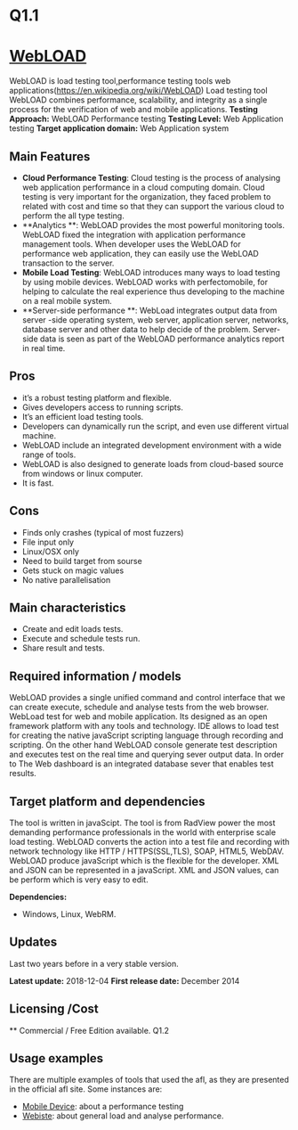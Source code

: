 # Q1.1
# [WebLOAD](https://reviews.financesonline.com/p/webload/)
WebLOAD is load testing tool,performance testing tools web applications(https://en.wikipedia.org/wiki/WebLOAD) Load testing tool WebLOAD combines performance, scalability, and integrity as a single process for the verification of web and mobile applications.
**Testing Approach:** WebLOAD Performance testing
**Testing Level:** Web Application testing
**Target application domain:** Web Application system
## Main Features
* **Cloud Performance Testing**: Cloud testing is the process of analysing web application performance in a cloud computing domain. Cloud testing is very important for the organization, they faced problem to related with cost and time so that they can support the various cloud to perform the all type testing. 
* **Analytics **: WebLOAD provides the most powerful monitoring tools. WebLOAD fixed the integration with application performance management tools. When developer uses the WebLOAD for performance web application, they can easily use the WebLOAD transaction to the server.  
* **Mobile Load Testing**: WebLOAD introduces many ways to load testing by using mobile devices. WebLOAD works with perfectomobile, for helping to calculate the real experience thus  developing to the machine on a real mobile system. 
* **Server-side performance **: WebLoad integrates output data from server -side operating system, web server, application server, networks, database server and other data to help decide of the problem. Server-side data is seen as part of the WebLOAD performance analytics report in real time.
## Pros
* it’s a robust testing platform and flexible.
* Gives developers access to running scripts.
* It’s an efficient load testing tools.
* Developers can dynamically run the script, and even use different virtual machine.
* WebLOAD include an integrated development environment with a wide range of tools. 
* WebLOAD is also designed to generate loads from cloud-based source from windows or linux computer.
* It is fast.
## Cons
* Finds only crashes (typical of most fuzzers)
* File input only
* Linux/OSX only
* Need to build target from sourse
* Gets stuck on magic values
* No native parallelisation
## Main characteristics
* Create and edit loads tests.
* Execute and schedule tests run.
* Share result and tests.
## Required information / models
WebLOAD provides a single unified command and control interface that we can create execute, schedule and analyse tests from the web browser. WebLoad test for web and mobile application. Its designed as an open framework platform with any tools and technology. 
IDE allows to load test for creating the native javaScript scripting language through recording and scripting. On the other hand WebLOAD console generate test description and executes test on the real time and querying sever output data.
In order to The Web dashboard is an integrated database sever that enables test results.
## Target platform and dependencies
The tool is written in javaScipt.
The tool is from RadView power the most demanding performance professionals in the world with enterprise scale load testing. WebLOAD converts the action into a test file and recording with network technology like HTTP / HTTPS(SSL,TLS), SOAP, HTML5, WebDAV. WebLOAD produce javaScript which is the flexible for the developer.
XML and JSON can be represented in a javaScript. XML and JSON values, can be perform which is very easy to edit. 

**Dependencies:** 
* Windows, Linux, WebRM.
## Updates
Last two years before in a very stable version.  

**Latest update:** 2018-12-04
**First release date:** December 2014
## Licensing /Cost
** Commercial / Free Edition available.
Q1.2
## Usage examples
There are multiple examples of tools that used the afl, as they are presented in the official afl site. Some instances are:
* [Mobile Device]( https://www.radview.com/performance-testing-with-real-mobile-devices/): about a performance testing
* [Webiste]( https://www.radview.com/performance-testing-tools-lp/): about general load and analyse performance.

